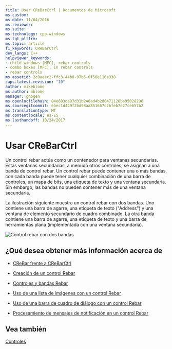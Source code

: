 ```yaml
---
title: Usar CReBarCtrl | Documentos de Microsoft
ms.custom: 
ms.date: 11/04/2016
ms.reviewer: 
ms.suite: 
ms.technology: cpp-windows
ms.tgt_pltfrm: 
ms.topic: article
f1_keywords: CReBarCtrl
dev_langs: C++
helpviewer_keywords:
- child windows [MFC], rebar controls
- combo boxes [MFC], in rebar controls
- rebar controls
ms.assetid: 2c0aeec2-ffc3-44b8-97b5-0f56e116a338
caps.latest.revision: "10"
author: mikeblome
ms.author: mblome
manager: ghogen
ms.openlocfilehash: 84e603da97d31b240ad4b2d0471128be95028296
ms.sourcegitcommit: ebec1d449f2bd98aa851667c2bfeb7e27ce657b2
ms.translationtype: MT
ms.contentlocale: es-ES
ms.lasthandoff: 10/24/2017
---
```

# <a name="using-crebarctrl"></a>Usar CReBarCtrl
Un control rebar actúa como un contenedor para ventanas secundarias. Estas ventanas secundarias, a menudo otros controles, se asignan a una banda de control rebar. Un control rebar puede contener una o más bandas, con cada banda puede tener cualquier combinación de una barra de controles, un mapa de bits, una etiqueta de texto y una ventana secundaria. Sin embargo, las bandas no pueden contener más de una ventana secundaria.  
  
 La ilustración siguiente muestra un control rebar con dos bandas. Uno contiene una barra de agarre, una etiqueta de texto ("Address") y una ventana de elemento secundario de cuadro combinado. La otra banda contiene una barra de agarre, una etiqueta de texto y una barra de herramientas plana (implementada con una ventana secundaria).  
  
 ![Control rebar con dos bandas](../mfc/media/vc4ruz1.gif "vc4ruz1")  
  
## <a name="what-do-you-want-to-know-more-about"></a>¿Qué desea obtener más información acerca de  
  
-   [CReBar frente a CReBarCtrl](../mfc/crebar-vs-crebarctrl.md)  
  
-   [Creación de un control Rebar](../mfc/creating-a-rebar-control.md)  
  
-   [Controles y bandas Rebar](../mfc/rebar-controls-and-bands.md)  
  
-   [Uso de una lista de imágenes con un control Rebar](../mfc/using-an-image-list-with-a-rebar-control.md)  
  
-   [Uso de una barra de cuadro de diálogo con un control Rebar](../mfc/using-a-dialog-bar-with-a-rebar-control.md)  
  
-   [Procesamiento de mensajes de notificación en un control Rebar](../mfc/processing-notification-messages-in-a-rebar-control.md)  
  
## <a name="see-also"></a>Vea también  
 [Controles](../mfc/controls-mfc.md)

